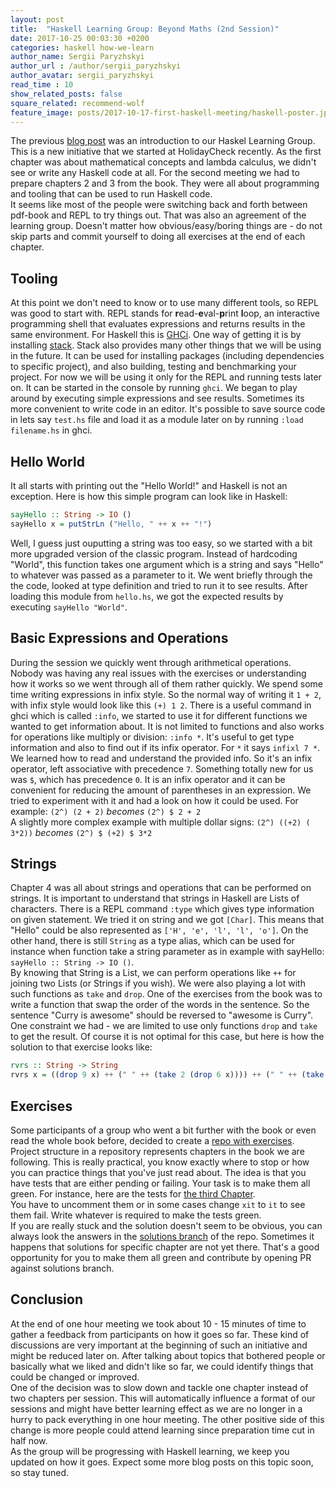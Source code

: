 ```yaml
---
layout: post
title:  "Haskell Learning Group: Beyond Maths (2nd Session)"
date: 2017-10-25 00:03:30 +0200
categories: haskell how-we-learn
author_name: Sergii Paryzhskyi
author_url : /author/sergii_paryzhskyi
author_avatar: sergii_paryzhskyi
read_time : 10
show_related_posts: false
square_related: recommend-wolf
feature_image: posts/2017-10-17-first-haskell-meeting/haskell-poster.jpg
---
```


The previous [blog post][previous-blog-post] was an introduction to our Haskel Learning Group. This is a new initiative that we started at HolidayCheck recently. As the first chapter was about mathematical concepts and lambda calculus, we didn't see or write any Haskell code at all. For the second meeting we had to prepare chapters 2 and 3 from the book. They were all about programming and tooling that can be used to run Haskell code.  
It seems like most of the people were switching back and forth between pdf-book and REPL to try things out. That was also an agreement of the learning group. Doesn't matter how obvious/easy/boring things are - do not skip parts and commit yourself to doing all exercises at the end of each chapter.

[previous-blog-post]: http://techblog.holidaycheck.com/post/2017/10/17/first-haskell-meeting

## Tooling
At this point we don't need to know or to use many different tools, so REPL was good to start with. REPL stands for **r**ead-**e**val-**p**rint **l**oop, an interactive programming shell that evaluates expressions and returns results in the same environment. For Haskell this is [GHCi][ghci]. One way of getting it is by installing [stack][stack]. Stack also provides many other things that we will be using in the future. It can be used for installing packages (including dependencies to specific project), and also building, testing and benchmarking your project.
For now we will be using it only for the REPL and running tests later on. It can be started in the console by running `ghci`. We began to play around by executing simple expressions and see results. Sometimes its more convenient to write code in an editor. It's possible to save source code in lets say `test.hs` file and load it as a module later on by running `:load filename.hs` in ghci.

[ghci]: https://docs.haskellstack.org/en/stable/ghci/
[stack]: https://docs.haskellstack.org/en/stable/README/

## Hello World

It all starts with printing out the "Hello World!" and Haskell is not an exception. Here is how this simple program can look like in Haskell:
```haskell
sayHello :: String -> IO ()
sayHello x = putStrLn ("Hello, " ++ x ++ "!")
```

Well, I guess just ouputting a string was too easy, so we started with a bit more upgraded version of the classic program. Instead of hardcoding "World", this function takes one argument which is a string and says "Hello" to whatever was passed as a parameter to it. 
We went briefly through the the code, looked at type definition and tried to run it to see results. After loading this module from `hello.hs`, we got the expected results by executing `sayHello "World"`.  

## Basic Expressions and Operations

During the session we quickly went through arithmetical operations. Nobody was having any real issues with the exercises or understanding how it works so we went through all of them rather quickly. We spend some time writing expressions in infix style. So the normal way of writing it `1 + 2`, with infix style would look like this `(+) 1 2`. There is a useful command in ghci which is called `:info`, we started to use it for different functions we wanted to get information about. It is not limited to functions and also works for operations like multiply or division: `:info *`. It's useful to get type information and also to find out if its infix operator. For `*` it says `infixl 7 *`. We learned how to read and understand the provided info. So it's an infix operator, left associative with precedence `7`.
Something totally new for us was `$`, which has precedence `0`. It is an infix operator and it can be convenient for reducing the amount of parentheses in an expression. We tried to experiment with it and had a look on how it could be used. For example:
`(2^) (2 + 2)` _becomes_ `(2^) $ 2 + 2`  
A slightly more complex example with multiple dollar signs:
`(2^) ((+2) ( 3*2))` _becomes_ `(2^) $ (+2) $ 3*2`

## Strings

Chapter 4 was all about strings and operations that can be performed on strings. It is important to understand that strings in Haskell are Lists of characters. There is a REPL command `:type` which gives type information on given statement. We tried it on string and we got `[Char]`. This means that "Hello" could be also represented as `['H', 'e', 'l', 'l', 'o']`. On the other hand, there is still `String` as a type alias, which can be used for instance when function take a string parameter as in example with sayHello: `sayHello :: String -> IO ()`.  
By knowing that String is a List, we can perform operations like `++` for joining two Lists (or Strings if you wish). We were also playing a lot with such functions as `take` and `drop`. One of the exercises from the book was to write a function that swap the order of the words in the sentence. So the sentence "Curry is awesome" should be reversed to "awesome is Curry". One constraint we had - we are limited to use only functions `drop` and `take` to get the result. Of course it is not optimal for this case, but here is how the solution to that exercise looks like:

```haskell
rvrs :: String -> String
rvrs x = ((drop 9 x) ++ (" " ++ (take 2 (drop 6 x)))) ++ (" " ++ (take 5 x))
```



## Exercises

Some participants of a group who went a bit further with the book or even read the whole book before, decided to create a [repo with exercises][repo-exercises]. Project structure in a repository represents chapters in the book we are following. This is really practical, you know exactly where to stop or how you can practice things that you've just read about.
The idea is that you have tests that are either pending or failing. Your task is to make them all green. For instance, here are the tests for [the third Chapter][chapter3-exercises].  
You have to uncomment them or in some cases change `xit` to `it` to see them fail. Write whatever is required to make the tests green.  
If you are really stuck and the solution doesn't seem to be obvious, you can always look the answers in the [solutions branch][solutions] of the repo. Sometimes it happens that solutions for specific chapter are not yet there. That's a good opportunity for you to make them all green and contribute by opening PR against solutions branch.

[repo-exercises]: https://github.com/yannick-cw/haskell_katas
[chapter3-exercises]: https://github.com/yannick-cw/haskell_katas/blob/master/test/Chapter3/ExercisesSpec.hs
[solutions]: https://github.com/yannick-cw/haskell_katas/tree/solutions

## Conclusion

At the end of one hour meeting we took about 10 - 15 minutes of time to gather a feedback from participants on how it goes so far. These kind of discussions are very important at the beginning of such an initiative and might be reduced later on. After talking about topics   that bothered people or basically what we liked and didn't like so far, we could identify things that could be changed or improved.  
One of the decision was to slow down and tackle one chapter instead of two chapters per session. This will automatically influence a format of our sessions and might have better learning effect as we are no longer in a hurry to pack everything in one hour meeting. The other positive side of this change is more people could attend learning since preparation time cut in half now.  
As the group will be progressing with Haskell learning, we keep you updated on how it goes. Expect some more blog posts on this topic soon, so stay tuned.
